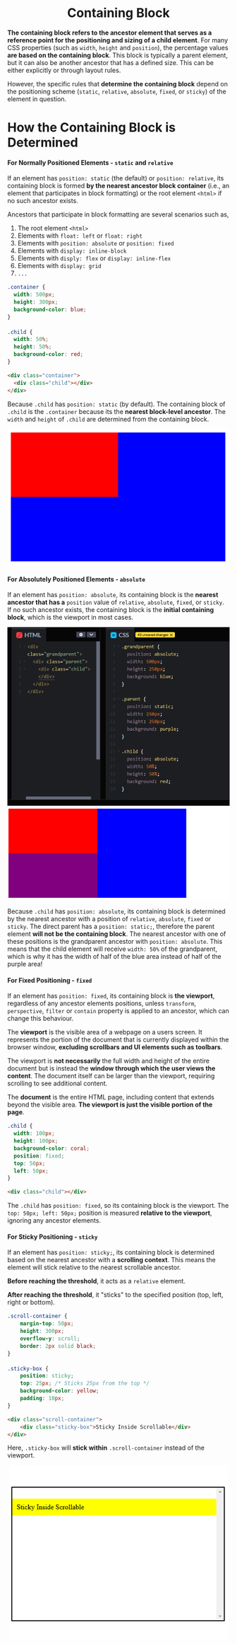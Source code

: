 <div align=center>
    <h1> Containing Block </h1>
</div>

**The containing block refers to the ancestor element that serves as a reference point for the positioning and sizing of a child element**. For many CSS properties (such as `width`, `height` and `position`), the percentage values **are based on the containing block**. This block is typically a parent element, but it can also be another ancestor that has a defined size. This can be either explicitly or through layout rules.

However, the specific rules that **determine the containing block** depend on the positioning scheme (`static`, `relative`, `absolute`, `fixed`, or `sticky`) of the element in question.


# How the Containing Block is Determined

#### For Normally Positioned Elements - `static` and `relative`

If an element has `position: static` (the default) or `position: relative`, its containing block is formed **by the nearest ancestor block container** (i.e., an element that participates in block formatting) or the root element `<html>` if no such ancestor exists.

Ancestors that participate in block formatting are several scenarios such as,

1. The root element `<html>`
2. Elements with `float: left` or `float: right`
3. Elements with `position: absolute` or `position: fixed`
4. Elements with `display: inline-block`
4. Elements with `disply: flex` or `display: inline-flex`
5. Elements with `display: grid`
6. `...`



```CSS
.container {
  width: 500px;
  height: 300px;
  background-color: blue;
}

.child {
  width: 50%;
  height: 50%;
  background-color: red;
}
```

```html
<div class="container">
  <div class="child"></div>
</div>
```

Because `.child` has `position: static` (by default). The containing block of `.child` is the `.container` because its the **nearest block-level ancestor**. The `width` and `height` of `.child` are determined from the containing block.

<div align="center">
  <img src="./images/14.png">
</div>

#### For Absolutely Positioned Elements - `absolute`

If an element has `position: absolute`, its containing block is the **nearest ancestor that has a** `position` value of `relative`, `absolute`, `fixed`, or `sticky`. If no such ancestor exists, the containing block is the **initial containing block**, which is the viewport in most cases.

<div align="center">
    <img src="./images/15.png">
</div>

Because `.child` has `position: absolute`, its containing block is determined by the nearest ancestor with a position of `relative`, `absolute`, `fixed` or `sticky`. The direct parent has a `position: static;`, therefore the parent element **will not be the containing block**. The nearest ancestor with one of these positions is the grandparent ancestor with `position: absolute`. This means that the child element will receive `width: 50%` of the grandparent, which is why it has the width of half of the blue area instead of half of the purple area!

#### For Fixed Positioning - `fixed`

If an element has `position: fixed`, its containing block is **the viewport**, regardless of any ancestor elements positions, unless `transform`, `perspective`, `filter` or `contain` property is applied to an ancestor, which can change this behaviour.

The **viewport** is the visible area of a webpage on a users screen. It represents the portion of the document that is currently displayed within the browser window, **excluding scrollbars and UI elements such as toolbars**.

The viewport is **not necessarily** the full width and height of the entire document but is instead the **window through which the user views the content**. The document itself can be larger than the viewport, requiring scrolling to see additional content.

The **document** is the entire HTML page, including content that extends beyond the visible area. **The viewport is just the visible portion of the page**.

```CSS
.child {
  width: 100px;
  height: 100px;
  background-color: coral;
  position: fixed;
  top: 50px;
  left: 50px;
}
```

```HTML
<div class="child"></div>
```

The `.child` has `position: fixed`, so its containing block is the viewport. The `top: 50px; left: 50px;` position is measured **relative to the viewport**, ignoring any ancestor elements.

#### For Sticky Positioning - `sticky`

If an element has `position: sticky;`, its containing block is determined based on the nearest ancestor with a **scrolling context**. This means the element will stick relative to the nearest scrollable ancestor. 

**Before reaching the threshold**, it acts as a `relative` element.

**After reaching the threshold**, it "sticks" to the specified position (top, left, right or bottom).

```CSS
.scroll-container {
    margin-top: 50px;
    height: 300px;
    overflow-y: scroll;
    border: 2px solid black;
}

.sticky-box {
    position: sticky;
    top: 25px; /* Sticks 25px from the top */
    background-color: yellow;
    padding: 10px;
}
```

```HTML
<div class="scroll-container">
    <div class="sticky-box">Sticky Inside Scrollable</div>
</div>
```

Here, `.sticky-box` will **stick within** `.scroll-container` instead of the viewport.

<div align="center">
  <img src="./images/16.png">
</div>